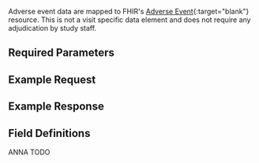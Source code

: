 Adverse event data are mapped to FHIR's [Adverse Event](http://hl7.org/fhir/adverseevent.html){:target="blank"} resource. This is not a visit specific data element and does not require any adjudication by study staff.

## Required Parameters

## Example Request

## Example Response

## Field Definitions

ANNA TODO